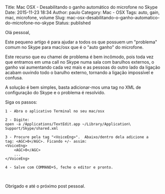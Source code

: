 Title: Mac OSX - Desabilitando o ganho automático do microfone no Skype
Date: 2015-11-23 18:34
Author: paulo
Category: Mac - OSX
Tags: auto, gain, mac, microfone, volume
Slug: mac-osx-desabilitando-o-ganho-automatico-do-microfone-no-skype
Status: published

Olá pessoal,

Este pequeno artigo é para ajudar a todos os que possuem um "problema" comum no Skype para mac/osx que é o "auto ganho" do microfone.

Este recurso que eu chamei de problema é bem incômodo, pois toda vez que entramos em uma call no Skype numa sala com barulhos externos, o ganho vai aumentando cada vez mais e as pessoas do outro lado da ligação acabam ouvindo todo o barulho externo, tornando a ligação impossível e confusa.

A solução é bem simples, basta adicionar-mos uma tag no XML de configuração do Skype e o problema é resolvido.

Siga os passos:

    1 - Abra o aplicativo Terminal no seu mac/osx

    2 - Digite:
    open -a /Applications/TextEdit.app ~/Library/Application\ Support/Skype/shared.xml

``` {.p1}
3 - Procure pela tag "<VoiceEng>".  Abaixo/dentro dela adicione a tag: <AGC>0</AGC>. Ficando +/- assim:
<VoiceEng>
    <AGC>0</AGC>
    ...
</VoiceEng>
```

    4 - Salve com COMMAND+S, feche o editor e pronto.

 

Obrigado e até o próximo post pessoal.

